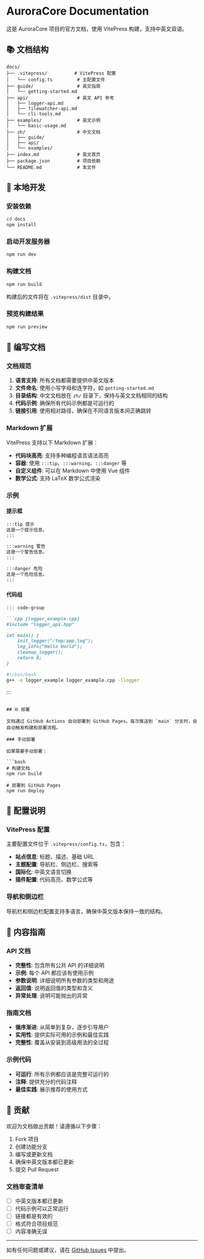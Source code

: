 # AuroraCore Documentation

这是 AuroraCore 项目的官方文档，使用 VitePress 构建，支持中英文双语。

## 📚 文档结构

```
docs/
├── .vitepress/          # VitePress 配置
│   └── config.ts         # 主配置文件
├── guide/                # 英文指南
│   └── getting-started.md
├── api/                  # 英文 API 参考
│   ├── logger-api.md
│   ├── filewatcher-api.md
│   └── cli-tools.md
├── examples/             # 英文示例
│   └── basic-usage.md
├── zh/                   # 中文文档
│   ├── guide/
│   ├── api/
│   └── examples/
├── index.md              # 英文首页
├── package.json          # 项目依赖
└── README.md             # 本文件
```

## 🚀 本地开发

### 安装依赖

```bash
cd docs
npm install
```

### 启动开发服务器

```bash
npm run dev
```

### 构建文档

```bash
npm run build
```

构建后的文件将在 `.vitepress/dist` 目录中。

### 预览构建结果

```bash
npm run preview
```

## 📝 编写文档

### 文档规范

1. **语言支持**: 所有文档都需要提供中英文版本
2. **文件命名**: 使用小写字母和连字符，如 `getting-started.md`
3. **目录结构**: 中文文档放在 `zh/` 目录下，保持与英文文档相同的结构
4. **代码示例**: 确保所有代码示例都是可运行的
5. **链接引用**: 使用相对路径，确保在不同语言版本间正确跳转

### Markdown 扩展

VitePress 支持以下 Markdown 扩展：

- **代码块高亮**: 支持多种编程语言语法高亮
- **容器**: 使用 `:::tip`、`:::warning`、`:::danger` 等
- **自定义组件**: 可以在 Markdown 中使用 Vue 组件
- **数学公式**: 支持 LaTeX 数学公式渲染

### 示例

#### 提示框

```markdown
:::tip 提示
这是一个提示信息。
:::

:::warning 警告
这是一个警告信息。
:::

:::danger 危险
这是一个危险信息。
:::
```

#### 代码组

```markdown
::: code-group

```cpp [logger_example.cpp]
#include "logger_api.hpp"

int main() {
    init_logger("/tmp/app.log");
    log_info("Hello World");
    cleanup_logger();
    return 0;
}
```

```bash [build.sh]
#!/bin/bash
g++ -o logger_example logger_example.cpp -llogger
```

:::
```

## 🌐 部署

文档通过 GitHub Actions 自动部署到 GitHub Pages。每次推送到 `main` 分支时，会自动触发构建和部署流程。

### 手动部署

如果需要手动部署：

```bash
# 构建文档
npm run build

# 部署到 GitHub Pages
npm run deploy
```

## 🔧 配置说明

### VitePress 配置

主要配置文件位于 `.vitepress/config.ts`，包含：

- **站点信息**: 标题、描述、基础 URL
- **主题配置**: 导航栏、侧边栏、搜索等
- **国际化**: 中英文语言切换
- **插件配置**: 代码高亮、数学公式等

### 导航和侧边栏

导航栏和侧边栏配置支持多语言，确保中英文版本保持一致的结构。

## 📖 内容指南

### API 文档

- **完整性**: 包含所有公共 API 的详细说明
- **示例**: 每个 API 都应该有使用示例
- **参数说明**: 详细说明所有参数的类型和用途
- **返回值**: 说明返回值的类型和含义
- **异常处理**: 说明可能抛出的异常

### 指南文档

- **循序渐进**: 从简单到复杂，逐步引导用户
- **实用性**: 提供实际可用的示例和最佳实践
- **完整性**: 覆盖从安装到高级用法的全过程

### 示例代码

- **可运行**: 所有示例都应该是完整可运行的
- **注释**: 提供充分的代码注释
- **最佳实践**: 展示推荐的使用方式

## 🤝 贡献

欢迎为文档做出贡献！请遵循以下步骤：

1. Fork 项目
2. 创建功能分支
3. 编写或更新文档
4. 确保中英文版本都已更新
5. 提交 Pull Request

### 文档审查清单

- [ ] 中英文版本都已更新
- [ ] 代码示例可以正常运行
- [ ] 链接都是有效的
- [ ] 格式符合项目规范
- [ ] 内容准确无误

---

如有任何问题或建议，请在 [GitHub Issues](https://github.com/Aurora-Nasa-1/AuroraCore/issues) 中提出。